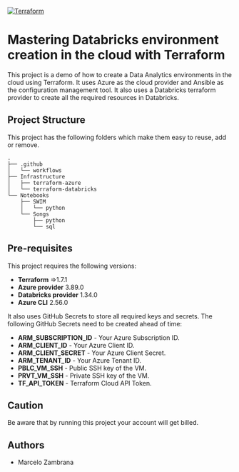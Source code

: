 [![Terraform](https://github.com/Chambras/Hashitalks2024/actions/workflows/terraform.yml/badge.svg)](https://github.com/Chambras/Hashitalks2024/actions/workflows/terraform.yml)

# Mastering Databricks environment creation in the cloud with Terraform

This project is a demo of how to create a Data Analytics environments in the cloud using Terraform. It uses Azure as the cloud provider and Ansible as the configuration management tool.
It also uses a Databricks terraform provider to create all the required resources in Databricks.

## Project Structure

This project has the following folders which make them easy to reuse, add or remove.

```ssh
.
├── .github
│   └── workflows
├── Infrastructure
│   ├── terraform-azure
│   └── terraform-databricks
└── Notebooks
    ├── SWIM
    │   └── python
    └── Songs
        ├── python
        └── sql
```

## Pre-requisites

This project requires the following versions:

- **Terraform** =>1.7.1
- **Azure provider** 3.89.0
- **Databricks provider** 1.34.0
- **Azure CLI** 2.56.0

It also uses GitHub Secrets to store all required keys and secrets. The following GitHub Secrets need to be created ahead of time:

- **ARM_SUBSCRIPTION_ID** - Your Azure Subscription ID.
- **ARM_CLIENT_ID** - Your Azure Client ID.
- **ARM_CLIENT_SECRET** - Your Azure Client Secret.
- **ARM_TENANT_ID** - Your Azure Tenant ID.
- **PBLC_VM_SSH** - Public SSH key of the VM.
- **PRVT_VM_SSH** - Private SSH key of the VM.
- **TF_API_TOKEN** - Terraform Cloud API Token.

## Caution

Be aware that by running this project your account will get billed.

## Authors

- Marcelo Zambrana
